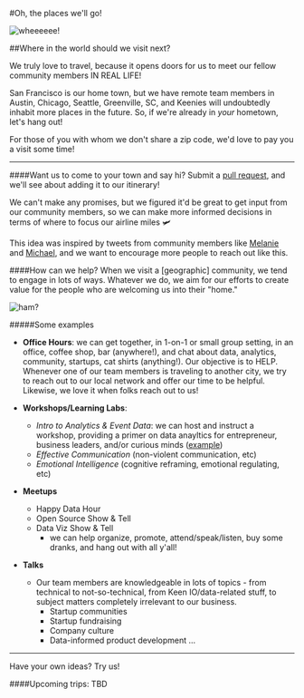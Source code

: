 #Oh, the places we'll go! 

![wheeeeee!](http://i.giphy.com/IElJxPiPFBza0.gif)

##Where in the world should we visit next? 

We truly love to travel, because it opens doors for us to meet our fellow community members IN REAL LIFE!

San Francisco is our home town, but we have remote team members in Austin, Chicago, Seattle, Greenville, SC, and Keenies will undoubtedly inhabit more places in the future. So, if we're already in _your_ hometown, let's hang out! 

For those of you with whom we don't share a zip code, we'd love to pay you a visit some time! 

---

####Want us to come to your town and say hi? Submit a [pull request](https://help.github.com/articles/creating-a-pull-request/), and we'll see about adding it to our itinerary! 

We can't make any promises, but we figured it'd be great to get input from our community members, so we can make more informed decisions in terms of where to focus our airline miles 🛩 

This idea was inspired by tweets from community members like [Melanie](https://twitter.com/melaniersumner/status/657260447545098240) and [Michael](https://twitter.com/mike_mitt/status/657043522802044928), and we want to encourage more people to reach out like this. 

####How can we help? 
When we visit a [geographic] community, we tend to engage in lots of ways. Whatever we do, we aim for our efforts to create value for the people who are welcoming us into their "home."

![ham?](http://i.giphy.com/p3Wl6y9bTgyYw.gif)

#####Some examples
* __Office Hours__: we can get together, in 1-on-1 or small group setting, in an office, coffee shop, bar (anywhere!), and chat about data, analytics, community, startups, cat shirts (anything!). Our objective is to HELP. Whenever one of our team members is traveling to another city, we try to reach out to our local network and offer our time to be helpful. Likewise, we love it when folks reach out to us! 

* __Workshops/Learning Labs__:
  * _Intro to Analytics & Event Data_: we can host and instruct a workshop, providing a primer on data anayltics for entrepreneur, business leaders, and/or curious minds ([example](http://www.eventbrite.com/e/intro-to-analytics-event-data-at-keen-hq-tickets-19151742377))
  * _Effective Communication_ (non-violent communication, etc)
  * _Emotional Intelligence_ (cognitive reframing, emotional regulating, etc)

* __Meetups__
  * Happy Data Hour
  * Open Source Show & Tell
  * Data Viz Show & Tell
    * we can help organize, promote, attend/speak/listen, buy some dranks, and hang out with all y'all!  

* __Talks__
  * Our team members are knowledgeable in lots of topics - from technical to not-so-technical, from Keen IO/data-related stuff, to subject matters completely irrelevant to our business. 
    * Startup communities
    * Startup fundraising
    * Company culture
    * Data-informed product development
  ...
---

Have your own ideas? Try us! 

####Upcoming trips:
TBD
